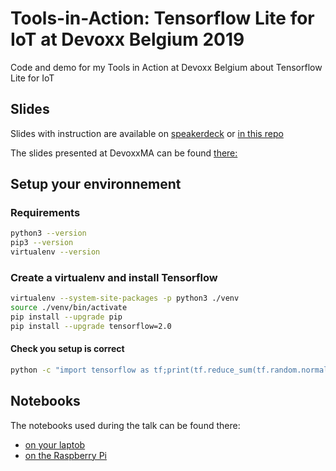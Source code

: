 # Tools-in-Action: Tensorflow Lite for IoT at Devoxx Belgium 2019
Code and demo for my Tools in Action at Devoxx Belgium about Tensorflow Lite for IoT

## Slides

Slides with instruction are available on [speakerdeck](https://speakerdeck.com/alexisduque/make-your-iot-even-smarter-with-tensorflow-lite-to-design-the-future-of-vertical-farming) or [in this repo](./slides)

The slides presented at DevoxxMA can be found [there:](https://speakerdeck.com/alexisduque/rendre-son-iot-encore-plus-intelligent-avec-tensorflow-lite)

## Setup your environnement

### Requirements

```sh
python3 --version
pip3 --version
virtualenv --version
```

### Create a virtualenv and install Tensorflow

```sh 
virtualenv --system-site-packages -p python3 ./venv
source ./venv/bin/activate
pip install --upgrade pip
pip install --upgrade tensorflow=2.0
```

#### Check you setup is correct
```sh
python -c "import tensorflow as tf;print(tf.reduce_sum(tf.random.normal([1000, 1000])))"
```

## Notebooks

The notebooks used during the talk can be found there:
- [on your laptob](./tflite_model_weight_prediction_laptob.ipynb)
- [on the Raspberry Pi](./tflite_inference_rpi.ipynb)